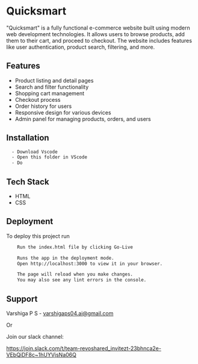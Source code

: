 # Quicksmart

"Quicksmart" is a fully functional e-commerce website built using modern web development technologies. It allows users to browse products, add them to their cart, and proceed to checkout. The website includes features like user authentication, product search, filtering, and more.

## Features

- Product listing and detail pages
- Search and filter functionality
- Shopping cart management
- Checkout process
- Order history for users
- Responsive design for various devices
- Admin panel for managing products, orders, and users

## Installation


```bash
  - Download Vscode
  - Open this folder in VScode
  - Do
  ```

  ## Tech Stack

- HTML
- CSS

## Deployment

To deploy this project run

```bash
    Run the index.html file by clicking Go-Live
```
```bash
    Runs the app in the deployment mode.
    Open http://localhost:3000 to view it in your browser.

    The page will reload when you make changes.
    You may also see any lint errors in the console.
```

## Support
Varshiga P S - varshigaps04.ai@gmail.com

Or

Join our slack channel:

https://join.slack.com/t/team-revoshared_invitezt-23bhnca2e-VEbQiDF8c~1hUYVjsNa06Q
